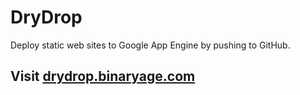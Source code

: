 # DryDrop

Deploy static web sites to Google App Engine by pushing to GitHub.

## Visit [drydrop.binaryage.com](http://drydrop.binaryage.com)